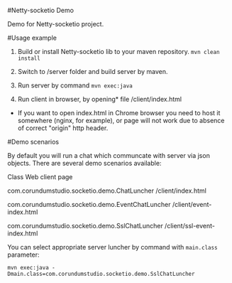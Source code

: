 #Netty-socketio Demo

Demo for Netty-socketio project.

#Usage example

1. Build or install Netty-socketio lib to your maven repository.
   `mvn clean install`

2. Switch to /server folder and build server by maven.

3. Run server by command
   `mvn exec:java`

4. Run client in browser, by opening* file /client/index.html

* If you want to open index.html in Chrome browser you need to host it somewhere (nginx, for example),
 or page will not work due to absence of correct "origin" http header.

#Demo scenarios

By default you will run a chat which communcate with server via json objects.
There are several demo scenarios available:

 Class                                                  Web client page

 com.corundumstudio.socketio.demo.ChatLuncher           /client/index.html

 com.corundumstudio.socketio.demo.EventChatLuncher      /client/event-index.html

 com.corundumstudio.socketio.demo.SslChatLuncher        /client/ssl-event-index.html


You can select appropriate server luncher by command with `main.class` parameter:

 `mvn exec:java -Dmain.class=com.corundumstudio.socketio.demo.SslChatLuncher`


   